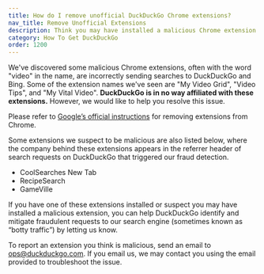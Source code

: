```yaml
---
title: How do I remove unofficial DuckDuckGo Chrome extensions?
nav_title: Remove Unofficial Extensions
description: Think you may have installed a malicious Chrome extension pretending to be from DuckDuckGo? Here’s how to get rid of it.
category: How To Get DuckDuckGo
order: 1200
---
```


We've discovered some malicious Chrome extensions, often with the word "video" in the name, are incorrectly sending searches to DuckDuckGo and Bing. Some of the extension names we've seen are "My Video Grid", "Video Tips", and "My Vital Video". **DuckDuckGo is in no way affiliated with these extensions.** However, we would like to help you resolve this issue.

Please refer to [Google’s official instructions](https://support.google.com/chrome_webstore/answer/2664769) for removing extensions from Chrome.

Some extensions we suspect to be malicious are also listed below, where the company behind these extensions appears in the referrer header of search requests on DuckDuckGo that triggered our fraud detection.

- CoolSearches New Tab
- RecipeSearch
- GameVille

If you have one of these extensions installed or suspect you may have installed a malicious extension, you can help DuckDuckGo identify and mitigate fraudulent requests to our search engine (sometimes known as “botty traffic”) by letting us know. 

To report an extension you think is malicious, send an email to ops@duckduckgo.com. If you email us, we may contact you using the email provided to troubleshoot the issue.